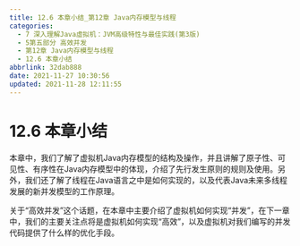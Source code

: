 ```yaml
---
title: 12.6 本章小结_第12章 Java内存模型与线程
categories: 
  - 7 深入理解Java虛拟机：JVM高级特性与最佳实践(第3版)
  - 5第五部分 高效并发
  - 第12章 Java内存模型与线程
  - 12.6 本章小结
abbrlink: 32dab888
date: 2021-11-27 10:30:56
updated: 2021-11-28 12:11:55
---
```

# 12.6 本章小结
本章中，我们了解了虚拟机Java内存模型的结构及操作，并且讲解了原子性、可见性、有序性在Java内存模型中的体现，介绍了先行发生原则的规则及使用。另外，我们还了解了线程在Java语言之中是如何实现的，以及代表Java未来多线程发展的新并发模型的工作原理。

关于“高效并发”这个话题，在本章中主要介绍了虚拟机如何实现“并发”，在下一章中，我们的主要关注点将是虚拟机如何实现“高效”，以及虚拟机对我们编写的并发代码提供了什么样的优化手段。
